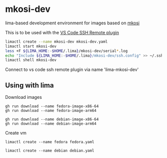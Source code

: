 # mkosi-dev
lima-based development environment for images based on [mkosi](https://github.com/systemd/mkosi)

This is to be used with the [VS Code SSH Remote plugin](https://code.visualstudio.com/docs/remote/ssh)

```bash
limactl create --name mkosi-dev mkosi-dev.yaml
limactl start mkosi-dev
less +F ${LIMA_HOME:-$HOME/.lima}/mkosi-dev/serial*.log
echo "Include ${LIMA_HOME:-$HOME/.lima}/mkosi-dev/ssh.config" >> ~/.ssh/config
limactl shell mkosi-dev
```

Connect to vs code ssh remote plugin via name 'lima-mkosi-dev'

## Using with lima

Download images

```
gh run download --name fedora-image-x86-64
gh run download --name fedora-image-arm64

gh run download --name debian-image-x86-64
gh run download --name debian-image-arm64
```

Create vm

```
limactl create --name fedora fedora.yaml

limactl create --name debian debian.yaml
```
